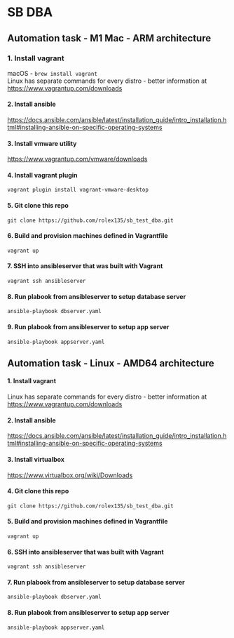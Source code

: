 # SB DBA
## Automation task - M1 Mac - ARM architecture

### 1. Install vagrant
macOS - ```brew install vagrant``` <br />
Linux has separate commands for every distro - better information at https://www.vagrantup.com/downloads

#### 2. Install ansible
https://docs.ansible.com/ansible/latest/installation_guide/intro_installation.html#installing-ansible-on-specific-operating-systems

#### 3. Install vmware utility
https://www.vagrantup.com/vmware/downloads

#### 4. Install vagrant plugin
```vagrant plugin install vagrant-vmware-desktop```

#### 5. Git clone this repo
```git clone https://github.com/rolex135/sb_test_dba.git```

#### 6. Build and provision machines defined in Vagrantfile
```vagrant up```

#### 7. SSH into ansibleserver that was built with Vagrant
```vagrant ssh ansibleserver```

#### 8. Run plabook from ansibleserver to setup database server
```ansible-playbook dbserver.yaml```

#### 9. Run plabook from ansibleserver to setup app server
```ansible-playbook appserver.yaml```


## Automation task - Linux - AMD64 architecture

#### 1. Install vagrant
Linux has separate commands for every distro - better information at https://www.vagrantup.com/downloads

#### 2. Install ansible
https://docs.ansible.com/ansible/latest/installation_guide/intro_installation.html#installing-ansible-on-specific-operating-systems

#### 3. Install virtualbox
https://www.virtualbox.org/wiki/Downloads

#### 4. Git clone this repo
```git clone https://github.com/rolex135/sb_test_dba.git```

#### 5. Build and provision machines defined in Vagrantfile
```vagrant up```

#### 6. SSH into ansibleserver that was built with Vagrant
```vagrant ssh ansibleserver```

#### 7. Run plabook from ansibleserver to setup database server
```ansible-playbook dbserver.yaml```

#### 8. Run plabook from ansibleserver to setup app server
```ansible-playbook appserver.yaml```